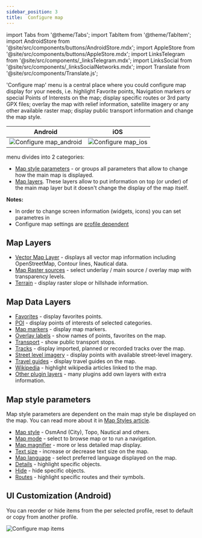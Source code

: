 ```yaml
---
sidebar_position: 3
title:  Configure map
---
```


import Tabs from '@theme/Tabs';
import TabItem from '@theme/TabItem';
import AndroidStore from '@site/src/components/buttons/AndroidStore.mdx';
import AppleStore from '@site/src/components/buttons/AppleStore.mdx';
import LinksTelegram from '@site/src/components/_linksTelegram.mdx';
import LinksSocial from '@site/src/components/_linksSocialNetworks.mdx';
import Translate from '@site/src/components/Translate.js';


'Configure map' menu is a central place where you could configure map display for your needs, i.e. highlight Favorite points, Navigation markers or special Points of Interests on the map; display specific routes or 3rd party GPX files; overlay the map with relief information, satellite imagery or any other available raster map; display public transport information and change the map style.


| Android | iOS |
| :---: | :---: |
| ![Configure map_android](@site/static/img/map/configure-map-android.png) | ![Configure map_ios](@site/static/img/map/configure-map-ios.png) |

**<Translate android="true" ids="configure_map"/>** menu divides into 2 categories:
- [Map style parameters](#map-style-parameters) - **<Translate android="true" ids="map_widget_map_rendering"/>** or **<Translate ios="true" ids="map_settings_style"/>** groups all parameters that allow to change how the main map is displayed.
- [Map layers](#map-layers). These layers allow to put information on top (or under) of the main map layer but it doesn't change the display of the map itself.


**Notes:** 
- In order to change screen information (widgets, icons) you can set parametres in [<Translate android="true" ids="layer_map_appearance"/>](../widgets)
- Configure map settings are [profile dependent](../personal/profiles)

## Map Layers
   - [Vector Map Layer](../map/vector-maps) - displays all vector map information including OpenStreetMap, Contour lines, Nautical data.
   - [Map Raster sources](../map/raster-maps#select-map-as-main--underlay--overlay-layer) - select underlay / main source / overlay map with transparency levels.
   - [Terrain](../map/raster-maps#hillshade--slopeg) - display raster slope or hillshade information.

## Map Data Layers
   - [Favorites](../map/point-layers-on-map) - display favorites points.
   - [POI](../map/point-layers-on-map) - display points of interests of selected categories.
   - [Map markers](../map/point-layers-on-map) - display map markers.
   - [Overlay labels](../map/point-layers-on-map) - show names of points, favorites on the map.
   - [Transport](../map/vector-maps#transport) - show public transport stops.
   - [Tracks](../map/tracks-on-map) - display imported, planned or recorded tracks over the map.
   - [Street level imagery](../plugins/mapillary#viewing-images) - display points with available street-level imagery.
   - [Travel guides](../plan-route/travel-guides) - display travel guides on the map.
   - [Wikipedia](../plugins/wikipedia) - highlight wikipedia articles linked to the map.
   - [Other plugin layers](../plugins) - many plugins add own layers with extra information.

## Map style parameters
Map style parameters are dependent on the main map style be displayed on the map. You can read more about it in [Map Styles article](../map/vector-maps).
   - [Map style](../map/vector-maps#default-map-styles) - OsmAnd (City), Topo, Nautical and others.
   - [Map mode](../map/vector-maps#map-mode) - select to browse map or to run a navigation.
   - [Map magnifier](../map/vector-maps#map-magnifier) - more or less detailed map display.
   - [Text size](../map/vector-maps#text-size) - increase or decrease text size on the map.
   - [Map language](../map/vector-maps#map-language) - select preferred language displayed on the map.
   - [Details](../map/vector-maps#details) - highlight specific objects.
   - [Hide](../map/vector-maps#hide) - hide specific objects.
   - [Routes](../map/vector-maps#routes) - highlight specific routes and their symbols.
   
## UI Customization (Android)
   
You can reorder or hide items from the <Translate android="true" ids="android_button_seq"/> <Translate android="true" ids="configure_map"/> per selected profile, reset to default or copy from another profile.
   
<Translate android="true" ids="android_button_seq"/> <Translate android="true" ids="shared_string_menu,configure_profile,ui_customization,configure_map"/>

<p> </p>

![Configure map items ](@site/static/img/settings/configure-screen-ui-customization.png)


